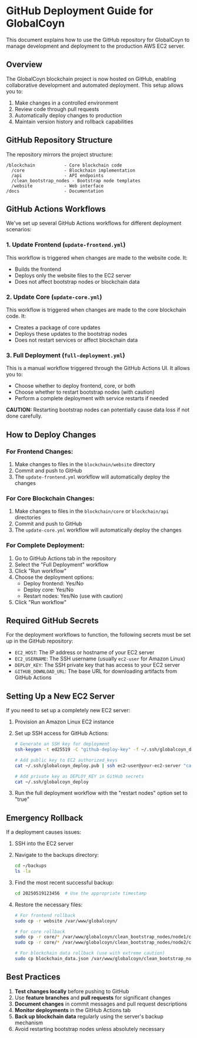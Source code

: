 # GitHub Deployment Guide for GlobalCoyn

This document explains how to use the GitHub repository for GlobalCoyn to manage development and deployment to the production AWS EC2 server.

## Overview

The GlobalCoyn blockchain project is now hosted on GitHub, enabling collaborative development and automated deployment. This setup allows you to:

1. Make changes in a controlled environment
2. Review code through pull requests
3. Automatically deploy changes to production
4. Maintain version history and rollback capabilities

## GitHub Repository Structure

The repository mirrors the project structure:

```
/blockchain           - Core blockchain code
  /core               - Blockchain implementation
  /api                - API endpoints
  /clean_bootstrap_nodes - Bootstrap node templates
  /website            - Web interface
/docs                 - Documentation
```

## GitHub Actions Workflows

We've set up several GitHub Actions workflows for different deployment scenarios:

### 1. Update Frontend (`update-frontend.yml`)

This workflow is triggered when changes are made to the website code. It:
- Builds the frontend
- Deploys only the website files to the EC2 server
- Does not affect bootstrap nodes or blockchain data

### 2. Update Core (`update-core.yml`)

This workflow is triggered when changes are made to the core blockchain code. It:
- Creates a package of core updates
- Deploys these updates to the bootstrap nodes
- Does not restart services or affect blockchain data

### 3. Full Deployment (`full-deployment.yml`)

This is a manual workflow triggered through the GitHub Actions UI. It allows you to:
- Choose whether to deploy frontend, core, or both
- Choose whether to restart bootstrap nodes (with caution)
- Perform a complete deployment with service restarts if needed

**CAUTION:** Restarting bootstrap nodes can potentially cause data loss if not done carefully.

## How to Deploy Changes

### For Frontend Changes:

1. Make changes to files in the `blockchain/website` directory
2. Commit and push to GitHub
3. The `update-frontend.yml` workflow will automatically deploy the changes

### For Core Blockchain Changes:

1. Make changes to files in the `blockchain/core` or `blockchain/api` directories
2. Commit and push to GitHub
3. The `update-core.yml` workflow will automatically deploy the changes

### For Complete Deployment:

1. Go to GitHub Actions tab in the repository
2. Select the "Full Deployment" workflow
3. Click "Run workflow"
4. Choose the deployment options:
   - Deploy frontend: Yes/No
   - Deploy core: Yes/No
   - Restart nodes: Yes/No (use with caution)
5. Click "Run workflow"

## Required GitHub Secrets

For the deployment workflows to function, the following secrets must be set up in the GitHub repository:

- `EC2_HOST`: The IP address or hostname of your EC2 server
- `EC2_USERNAME`: The SSH username (usually `ec2-user` for Amazon Linux)
- `DEPLOY_KEY`: The SSH private key that has access to your EC2 server
- `GITHUB_DOWNLOAD_URL`: The base URL for downloading artifacts from GitHub Actions

## Setting Up a New EC2 Server

If you need to set up a completely new EC2 server:

1. Provision an Amazon Linux EC2 instance
2. Set up SSH access for GitHub Actions:
   ```bash
   # Generate an SSH key for deployment
   ssh-keygen -t ed25519 -C "github-deploy-key" -f ~/.ssh/globalcoyn_deploy
   
   # Add public key to EC2 authorized_keys
   cat ~/.ssh/globalcoyn_deploy.pub | ssh ec2-user@your-ec2-server "cat >> ~/.ssh/authorized_keys"
   
   # Add private key as DEPLOY_KEY in GitHub secrets
   cat ~/.ssh/globalcoyn_deploy
   ```

3. Run the full deployment workflow with the "restart nodes" option set to "true"

## Emergency Rollback

If a deployment causes issues:

1. SSH into the EC2 server
2. Navigate to the backups directory:
   ```bash
   cd ~/backups
   ls -la
   ```
   
3. Find the most recent successful backup:
   ```bash
   cd 20250519123456  # Use the appropriate timestamp
   ```
   
4. Restore the necessary files:
   ```bash
   # For frontend rollback
   sudo cp -r website /var/www/globalcoyn/
   
   # For core rollback
   sudo cp -r core/* /var/www/globalcoyn/clean_bootstrap_nodes/node1/core/
   sudo cp -r core/* /var/www/globalcoyn/clean_bootstrap_nodes/node2/core/
   
   # For blockchain data rollback (use with extreme caution)
   sudo cp blockchain_data.json /var/www/globalcoyn/clean_bootstrap_nodes/node1/
   ```

## Best Practices

1. **Test changes locally** before pushing to GitHub
2. Use **feature branches** and **pull requests** for significant changes
3. **Document changes** in commit messages and pull request descriptions
4. **Monitor deployments** in the GitHub Actions tab
5. **Back up blockchain data** regularly using the server's backup mechanism
6. Avoid restarting bootstrap nodes unless absolutely necessary